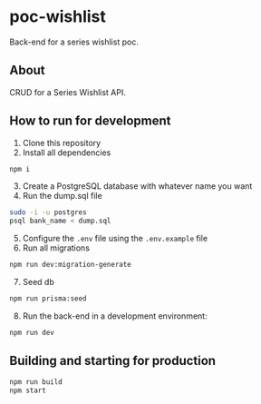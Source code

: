 # poc-wishlist

Back-end for a series wishlist poc.

## About

CRUD for a Series Wishlist API.

## How to run for development

1. Clone this repository
2. Install all dependencies

```bash
npm i
```

3. Create a PostgreSQL database with whatever name you want
4. Run the dump.sql file

```bash
sudo -i -u postgres
psql bank_name < dump.sql
```

5. Configure the `.env` file using the `.env.example` file
6. Run all migrations

```bash
npm run dev:migration-generate
```

7. Seed db

```bash
npm run prisma:seed
```

8. Run the back-end in a development environment:

```bash
npm run dev
```

## Building and starting for production

```bash
npm run build
npm start
```